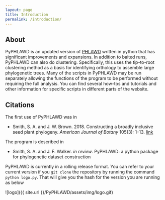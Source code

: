 ```yaml
---
layout: page
title: Introduction
permalink: /introduction/
---
```

## About

PyPHLAWD is an updated version of [PHLAWD](https://github.com/blackrim/phlawd) written in python that has significant improvements and expansions. In addition to baited runs, PyPHLAWD can also do clustering. Specifically, this uses the tip-to-root clustering method as a basis for identifying orthology to assemble large phylogenetic trees. Many of the scripts in PyPHLAWD may be run separately allowing the functions of the program to be performed without requiring the full analysis. You can find several how-tos and tutorials and other information for specific scripts in different parts of the website.

## Citations

The first use of PyPHLAWD was in 
- Smith, S. A. and J. W. Brown. 2018. Constructing a broadly inclusive seed plant phylogeny. _American Journal of Botany_ 105(3): 1–13. [link](https://onlinelibrary.wiley.com/doi/abs/10.1002/ajb2.1019)

The program is described in 
- Smith, S. A. and J. F. Walker. _in review_. PyPHLAWD: a python package for phylogenetic dataset construction

PyPHLAWD is currently in a rolling release format. You can refer to your current version if you `git clone` the repository by running the command `python logo.py`. That will give you the hash for the version you are running as below


![logo]({{ site.url }}/PyPHLAWD/assets/img/logo.gif)
